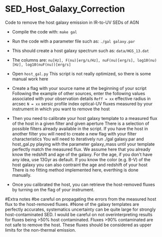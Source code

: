 # SED_Host_Galaxy_Correction

Code to remove the host galaxy emission in IR-to-UV SEDs of AGN

- Compile the code with:
`make gal`

- Run the code with a parameter file such as:
`./gal galaxy.par`

- This should create a host galaxy spectrum such as:
`data/HGS_13.dat`

- The columns are:
`nu[Hz], F(nu)[erg/s/Hz], nuF(nu)[erg/s], log10(nu)[Hz], log10(nuF(nu))[erg/s]`

- Open `host_gal.py`
This script is not really optimized, so there is some manual work here

- Create a flag with your source name at the beginning of your script
Following the example of other sources, enter the following values associated with your observation details
`Reff = xx` effective radius in arcsec 
`N = xx`    sersic profile index
optical-UV fluxes measured by your instrument in which you want to remove the host

- Then you need to calibrate your host galaxy template to a measured flux of the host in a given filter and given aperture
There is a selection of possible filters already available in the script. If you have the host in another filter you will need to create a new flag with your filter characteristics
You will need to iteratively run ./gal galaxy.par and host_gal.py playing with the parameter galaxy_mass until your template perfectly match the measured flux.
We assume here that you already know the redshift and age of the galaxy. For the age, if you don't have any idea, use 13Gyr as default.
If you know the color (e.g. B-V) of the host galaxy you can also contraint the age and redshift of your host
There is no fitting method implemented here, everthing is done manually.

- Once you calibrated the host, you can retrieve the host-removed fluxes by turning on the flag of your instrument.


#Extra notes
#be careful on propagating the errors from the measured host flux to the host-removed fluxes.
#None of the galaxy templates are perfectly accurates, systematics uncertainty can be quite large for strongly host-contaminated SED. I would be careful on not overinterpreting results for fluxes being >50% host contaminated. Fluxes >90% contaminated are not safe to remove the host. These fluxes should be considered as upper limits for the non-thermal emission.

